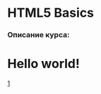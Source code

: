 #  HTML5 Basics

### Описание курса:
<!DOCTYPE html>
<html lang="en">
<head>
  <meta charset="UTF-8">
  <title>Document</title>
</head>
<body>
  <h1>Hello world!</h1>
</body>
</html>

<a href="https://andreyshyshkin.github.io/Dictionary/html/01_Base_HTML_Document_Structure/Files">1</a>

